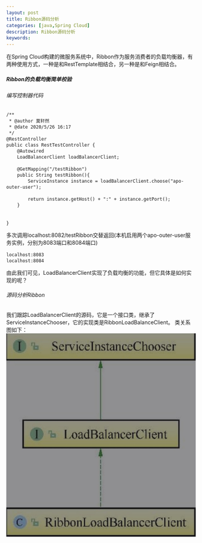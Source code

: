 ```yaml
---
layout: post
title: Ribbon源码分析
categories: [java,Spring Cloud]
description: Ribbon源码分析
keywords: 
---
```


在Spring Cloud构建的微服务系统中，Ribbon作为服务消费者的负载均衡器，有两种使用方式，一种是和RestTemplate相结合，另一种是和Feign相结合。

##### Ribbon的负载均衡简单校验
###### 编写控制器代码
```
/**
 * @author 莫轩然
 * @date 2020/5/26 16:17
 */
@RestController
public class RestTestController {
    @Autowired
    LoadBalancerClient loadBalancerClient;

    @GetMapping("/testRibbon")
    public String testRibbon(){
        ServiceInstance instance = loadBalancerClient.choose("apo-outer-user");

        return instance.getHost() + ":" + instance.getPort();
    }


}
```
多次调用localhost:8082/testRibbon交替返回(本机启用两个apo-outer-user服务实例，分别为8083端口和8084端口)
```
localhost:8083
localhost:8084
```
由此我们可见，LoadBalancerClient实现了负载均衡的功能，但它具体是如何实现的呢？

###### 源码分析Ribbon
我们跟踪LoadBalancerClient的源码，它是一个接口类，继承了ServiceInstanceChooser，它的实现类是RibbonLoadBalanceClient。
类关系图如下：
![](../images/2020-05-27-2.jpg)


